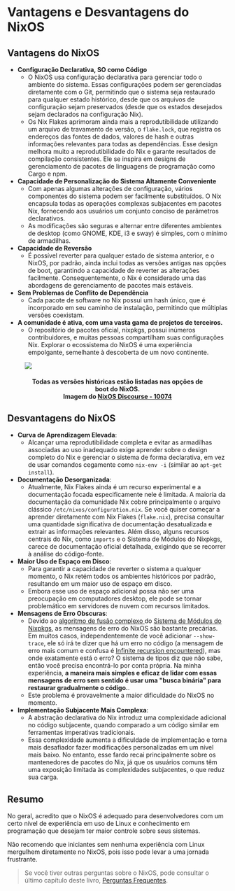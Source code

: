 # Vantagens e Desvantagens do NixOS

## Vantagens do NixOS

- **Configuração Declarativa, SO como Código**
  - O NixOS usa configuração declarativa para gerenciar todo o ambiente do sistema. Essas
    configurações podem ser gerenciadas diretamente com o Git, permitindo que o sistema
    seja restaurado para qualquer estado histórico, desde que os arquivos de configuração
    sejam preservados (desde que os estados desejados sejam declarados na configuração
    Nix).
  - Os Nix Flakes aprimoram ainda mais a reprodutibilidade utilizando um arquivo de
    travamento de versão, o `flake.lock`, que registra os endereços das fontes de dados,
    valores de hash e outras informações relevantes para todas as dependências. Esse
    design melhora muito a reprodutibilidade do Nix e garante resultados de compilação
    consistentes. Ele se inspira em designs de gerenciamento de pacotes de linguagens de
    programação como Cargo e npm.
- **Capacidade de Personalização do Sistema Altamente Conveniente**
  - Com apenas algumas alterações de configuração, vários componentes do sistema podem ser
    facilmente substituídos. O Nix encapsula todas as operações complexas subjacentes em
    pacotes Nix, fornecendo aos usuários um conjunto conciso de parâmetros declarativos.
  - As modificações são seguras e alternar entre diferentes ambientes de desktop (como
    GNOME, KDE, i3 e sway) é simples, com o mínimo de armadilhas.
- **Capacidade de Reversão**
  - É possível reverter para qualquer estado de sistema anterior, e o NixOS, por padrão,
    ainda inclui todas as versões antigas nas opções de boot, garantindo a capacidade de
    reverter as alterações facilmente. Consequentemente, o Nix é considerado uma das
    abordagens de gerenciamento de pacotes mais estáveis.
- **Sem Problemas de Conflito de Dependência**
  - Cada pacote de software no Nix possui um hash único, que é incorporado em seu caminho
    de instalação, permitindo que múltiplas versões coexistam.
- **A comunidade é ativa, com uma vasta gama de projetos de terceiros.**
  - O repositório de pacotes oficial, nixpkgs, possui inúmeros contribuidores, e muitas
    pessoas compartilham suas configurações Nix. Explorar o ecossistema do NixOS é uma
    experiência empolgante, semelhante à descoberta de um novo continente.

<figure>
  <img src="/nixos-bootloader.avif">
  <figcaption>
    <h4 align="center">
      Todas as versões históricas estão listadas nas opções de boot do NixOS. <br>
      Imagem do
      <a href="https://discourse.nixos.org/t/how-to-make-uefis-grub2-menu-the-same-as-bioss-one/10074" target="_blank" rel="noopener noreferrer">
        NixOS Discourse - 10074
      </a>
    </h4>
  </figcaption>
</figure>

## Desvantagens do NixOS

- **Curva de Aprendizagem Elevada**:
  - Alcançar uma reprodutibilidade completa e evitar as armadilhas associadas ao uso
    inadequado exige aprender sobre o design completo do Nix e gerenciar o sistema de
    forma declarativa, em vez de usar comandos cegamente como `nix-env -i` (similar ao
    `apt-get install`).
- **Documentação Desorganizada**:
  - Atualmente, Nix Flakes ainda é um recurso experimental e a documentação focada
    especificamente nele é limitada. A maioria da documentação da comunidade Nix cobre
    principalmente o arquivo clássico `/etc/nixos/configuration.nix`. Se você quiser
    começar a aprender diretamente com Nix Flakes (`flake.nix`), precisa consultar uma
    quantidade significativa de documentação desatualizada e extrair as informações
    relevantes. Além disso, alguns recursos centrais do Nix, como `imports` e o Sistema de
    Módulos do Nixpkgs, carece de documentação oficial detalhada, exigindo que se recorrer
    à análise do código-fonte.
- **Maior Uso de Espaço em Disco**:
  - Para garantir a capacidade de reverter o sistema a qualquer momento, o Nix retém todos
    os ambientes históricos por padrão, resultando em um maior uso de espaço em disco.
  - Embora esse uso de espaço adicional possa não ser uma preocupação em computadores
    desktop, ele pode se tornar problemático em servidores de nuvem com recursos
    limitados.
- **Mensagens de Erro Obscuras**:
  - Devido ao
    [algoritmo de fusão complexo ](https://discourse.nixos.org/t/best-resources-for-learning-about-the-nixos-module-system/1177/4)
    do [Sistema de Módulos do Nixpkgs](../other-usage-of-flakes/module-system.md), as
    mensagens de erro do NixOS são bastante precárias. Em muitos casos, independentemente
    de você adicionar `--show-trace`, ele só irá te dizer que há um erro no código (a
    mensagem de erro mais comum e confusa é
    [Infinite recursion encountered](https://discourse.nixos.org/t/infinite-recursion-encountered-by-making-module-configurable/23508/2)),
    mas onde exatamente está o erro? O sistema de tipos diz que não sabe, então você
    precisa encontrá-lo por conta própria. Na minha experiência, **a maneira mais simples
    e eficaz de lidar com essas mensagens de erro sem sentido é usar uma "busca binária"
    para restaurar gradualmente o código.**.
  - Este problema é provavelmente a maior dificuldade do NixOS no momento.
- **Implementação Subjacente Mais Complexa**:
  - A abstração declarativa do Nix introduz uma complexidade adicional no código
    subjacente, quando comparado a um código similar em ferramentas imperativas
    tradicionais.
  - Essa complexidade aumenta a dificuldade de implementação e torna mais desafiador fazer
    modificações personalizadas em um nível mais baixo. No entanto, esse fardo recai
    principalmente sobre os mantenedores de pacotes do Nix, já que os usuários comuns têm
    uma exposição limitada às complexidades subjacentes, o que reduz sua carga.

## Resumo

No geral, acredito que o NixOS é adequado para desenvolvedores com um certo nível de
experiência em uso de Linux e conhecimento em programação que desejam ter maior controle
sobre seus sistemas.

Não recomendo que iniciantes sem nenhuma experiência com Linux mergulhem diretamente no
NixOS, pois isso pode levar a uma jornada frustrante.

> Se você tiver outras perguntas sobre o NixOS, pode consultar o último capítulo deste
> livro, [Perguntas Frequentes](../faq/).
